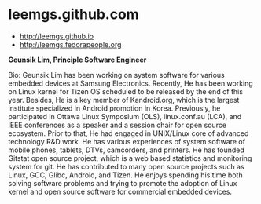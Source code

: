 # leemgs.github.com

* http://leemgs.github.io
* http://leemgs.fedorapeople.org


<b>Geunsik Lim, Principle Software Engineer</b>


Bio: Geunsik Lim has been working on system software for various embedded devices at Samsung Electronics. Recently, He has been working on Linux kernel for Tizen OS scheduled to be released by the end of this year. Besides, He is a key member of Kandroid.org, which is the largest institute specialized in Android promotion in Korea. Previously, he participated in Ottawa Linux Symposium (OLS), linux.conf.au (LCA), and IEEE conferences as a speaker and a session chair for open source ecosystem. Prior to that, He had engaged in UNIX/Linux core of advanced technology R&D work. He has various experiences of system software of mobile phones, tablets, DTVs, camcorders, and printers. He has founded Gitstat open source project, which is a web based statistics and monitoring system for git. He has contributed to many open source projects such as Linux, GCC, Glibc, Android, and Tizen. He enjoys spending his time both solving software problems and trying to promote the adoption of Linux kernel and open source software for commercial embedded devices.
